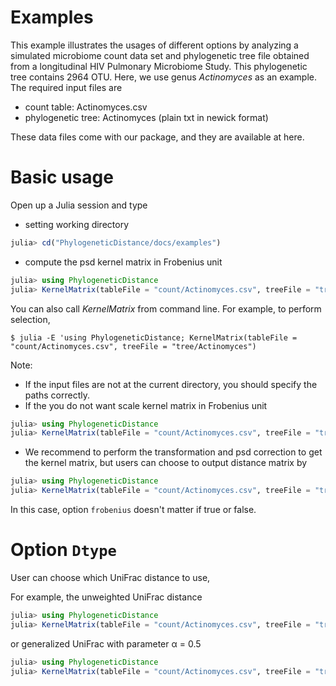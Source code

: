 # Examples

This example illustrates the usages of different options by analyzing a simulated microbiome count data set and phylogenetic tree file obtained from a longitudinal HIV Pulmonary Microbiome Study. This phylogenetic tree contains 2964 OTU. Here, we use genus _Actinomyces_ as an example. The required input files are

* count table: Actinomyces.csv
* phylogenetic tree: Actinomyces (plain txt in newick format)

These data files come with our package, and they are available at here.

# Basic usage

Open up a Julia session and type

* setting working directory
```julia
julia> cd("PhylogeneticDistance/docs/examples")
```

* compute the psd kernel matrix in Frobenius unit
```julia
julia> using PhylogeneticDistance
julia> KernelMatrix(tableFile = "count/Actinomyces.csv", treeFile = "tree/Actinomyces")
```

You can also call _KernelMatrix_ from command line. For example, to perform selection,

```command
$ julia -E 'using PhylogeneticDistance; KernelMatrix(tableFile = "count/Actinomyces.csv", treeFile = "tree/Actinomyces")
```

Note:
* If the input files are not at the current directory, you should specify the paths correctly.
* If the you do not want scale kernel matrix in Frobenius unit
```julia
julia> using PhylogeneticDistance
julia> KernelMatrix(tableFile = "count/Actinomyces.csv", treeFile = "tree/Actinomyces", frobenius = false)
```
* We recommend to perform the transformation and psd correction to get the  kernel matrix, but users can choose to output distance matrix by
```julia
julia> using PhylogeneticDistance
julia> KernelMatrix(tableFile = "count/Actinomyces.csv", treeFile = "tree/Actinomyces", Kernel = false)
```
In this case, option `frobenius` doesn't matter if true or false.

# Option `Dtype`

User can choose which UniFrac distance to use,

For example, the unweighted UniFrac distance

```julia
julia> using PhylogeneticDistance
julia> KernelMatrix(tableFile = "count/Actinomyces.csv", treeFile = "tree/Actinomyces", Dtype = "d_UW")
```

or generalized UniFrac with parameter α = 0.5

```julia
julia> using PhylogeneticDistance
julia> KernelMatrix(tableFile = "count/Actinomyces.csv", treeFile = "tree/Actinomyces", Dtype = "d_alpha", alpha = 0.5)
```
